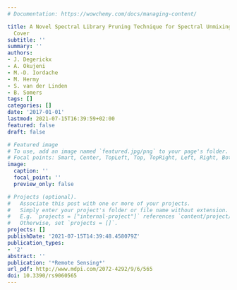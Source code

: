 ```yaml
---
# Documentation: https://wowchemy.com/docs/managing-content/

title: A Novel Spectral Library Pruning Technique for Spectral Unmixing of Urban Land
  Cover
subtitle: ''
summary: ''
authors:
- J. Degerickx
- A. Okujeni
- M.-D. Iordache
- M. Hermy
- S. van der Linden
- B. Somers
tags: []
categories: []
date: '2017-01-01'
lastmod: 2021-07-15T16:39:59+02:00
featured: false
draft: false

# Featured image
# To use, add an image named `featured.jpg/png` to your page's folder.
# Focal points: Smart, Center, TopLeft, Top, TopRight, Left, Right, BottomLeft, Bottom, BottomRight.
image:
  caption: ''
  focal_point: ''
  preview_only: false

# Projects (optional).
#   Associate this post with one or more of your projects.
#   Simply enter your project's folder or file name without extension.
#   E.g. `projects = ["internal-project"]` references `content/project/deep-learning/index.md`.
#   Otherwise, set `projects = []`.
projects: []
publishDate: '2021-07-15T14:39:48.458079Z'
publication_types:
- '2'
abstract: ''
publication: '*Remote Sensing*'
url_pdf: http://www.mdpi.com/2072-4292/9/6/565
doi: 10.3390/rs9060565
---
```

